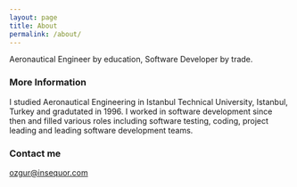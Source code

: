 ```yaml
---
layout: page
title: About
permalink: /about/
---
```


Aeronautical Engineer by education, Software Developer by trade.

### More Information

I studied Aeronautical Engineering in Istanbul Technical University, Istanbul, Turkey and gradutated in 1996. I worked in software development since then and filled various roles including software testing, coding, project leading and leading software development teams.

### Contact me

[ozgur@insequor.com](mailto:ozgur@insequor.com)
